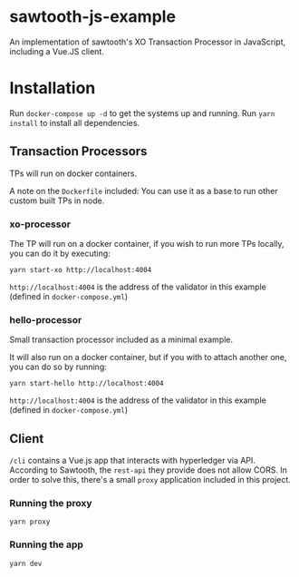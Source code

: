 # sawtooth-js-example
An implementation of sawtooth's XO Transaction Processor in JavaScript, including a Vue.JS client.

# Installation

Run `docker-compose up -d` to get the systems up and running.
Run `yarn install` to install all dependencies.

## Transaction Processors

TPs will run on docker containers.

A note on the `Dockerfile` included: You can use it as a base to run other custom built TPs in node.

### xo-processor

The TP will run on a docker container, if you wish to run more TPs locally, you can do it by executing:

`yarn start-xo http://localhost:4004`

`http://localhost:4004` is the address of the validator in this example (defined in `docker-compose.yml`)


### hello-processor
Small transaction processor included as a minimal example.

It will also run on a docker container, but if you with to attach another one, you can do so by running:

`yarn start-hello http://localhost:4004` 

`http://localhost:4004` is the address of the validator in this example (defined in `docker-compose.yml`)

## Client

`/cli` contains a Vue.js app that interacts with hyperledger via API.
According to Sawtooth, the `rest-api` they provide does not allow CORS. In order to solve this, there's a small `proxy`
application included in this project.

### Running the proxy
`yarn proxy`

### Running the app
`yarn dev`
